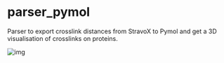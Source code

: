 # parser_pymol

Parser to export crosslink distances from StravoX to Pymol and get a 3D visualisation of crosslinks on proteins.

![img](https://i.imgur.com/thv5HSr.png)
